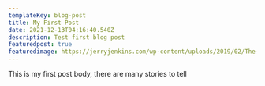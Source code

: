 ```yaml
---
templateKey: blog-post
title: My First Post
date: 2021-12-13T04:16:40.540Z
description: Test first blog post
featuredpost: true
featuredimage: https://jerryjenkins.com/wp-content/uploads/2019/02/The-Writer%E2%80%99s-Guide-to-Creating-the-Plot-of-a-Story-2048x1365.jpg
---
```

This is my first post body, there are many stories to tell